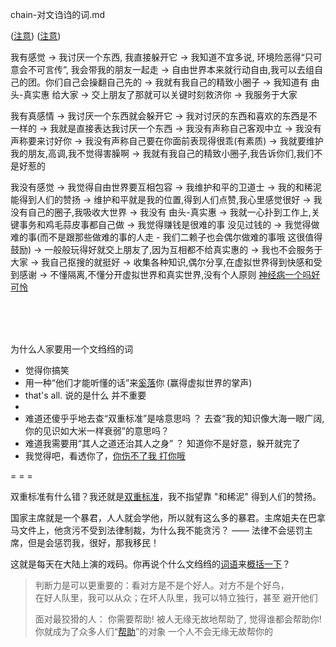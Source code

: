 
chain-对文诌诌的词.md

([注意](https://github.com/7900ms/000nottheater_deserted_systemlibrary/blob/master/small/正当防卫.md#华而不实的污物是三害之一，我也不学它。别人看的东西,我不需要看,我只看侦探游记))
([注意](https://github.com/7900ms/000nottheater_deserted_systemlibrary/blob/master/supplementary/chain-意图.md#我不用我不用分析你这个比喻精彩不精彩，我只要知道你的意图(褒贬、程度)就够了--我给人由头-真实惠))

我有感觉 -> 我讨厌一个东西, 我直接躲开它 -> 我知道不宜多说, 环境险恶得“只可意会不可言传”, 我会带我的朋友一起走 -> 自由世界本来就行动自由,我可以去组自己的团。你们自己会操翻自己先的 -> 我就有我自己的精致小圈子 -> 我知道有 由头-真实惠 给大家 -> 交上朋友了那就可以关键时刻救济你 -> 我服务于大家

我有真感情 -> 我讨厌一个东西就会躲开它 -> 我对讨厌的东西和喜欢的东西是不一样的 -> 我就是直接表达我讨厌一个东西 -> 我没有声称自己客观中立 -> 我没有声称要来讨好你 -> 我没有声称自己要在你面前表现得很乖(有素质) -> 我就要维护我的朋友,高调,我不觉得害臊啊 -> 我就有我自己的精致小圈子,我告诉你们,我们不是好惹的

我没有感觉 -> 我觉得自由世界要互相包容 -> 我维护和平的卫道士 -> 我的和稀泥能得到人们的赞扬 -> 维护和平就是我的位置,得到人们点赞,我心里感觉很好 -> 我没有自己的圈子,我吸收大世界 -> 我没有 由头-真实惠 -> 我就一心扑到工作上,关键事务和鸡毛蒜皮事都自己做 -> 我觉得赚钱是很难的事 没见过钱的 -> 我觉得做难的事(而不是跟那些做难的事的人走 - 我们二赖子也会偶尔做难的事哦 这很值得鼓励) -> 一般般玩得好就交上朋友了,因为互相都不给真实惠的 -> 我也不会服务于大家 -> 我自己抠搜的就挺好 -> 收集各种知识,偶尔分享,在虚拟世界得到快感和受到感谢 -> 不懂隔离,不懂分开虚拟世界和真实世界,没有个人原则 [神经病一个吗好可怜](https://github.com/7900ms/000nottheater_deserted_systemlibrary/blob/master/supplementary/term-角色-拳击教练.md)

<br><br><br>

为什么人家要用一个文绉绉的词
- 觉得你搞笑
- 用一种“他们才能听懂的话”来[奚落](http://imgur.com/a/yAXUL)你 (赢得虚拟世界的掌声)
- that's all. 说的是什么 并不重要
-
- 难道还傻乎乎地去查“双重标准”是啥意思吗 ？ 去查“我的知识像大海一眼广阔,你的见识如大米一样衰弱”的意思吗？
- 难道我需要用“其人之道还治其人之身” ？ 知道你不是好意，躲开就完了
- 我觉得吧，看透你了，[你伤不了我 打你哦](https://github.com/7900ms/000nottheater_deserted_systemlibrary/blob/master/supplementary/term-角色-拳击教练.md)

= = =


双重标准有什么错？我还就是[双重标准](https://twitter.com/y2k555g1/status/861171157923373056)，我不指望靠 "和稀泥" 得到人们的赞扬。

国家主席就是一个暴君，人人就会学他，所以就有这么多的暴君。主席姐夫在巴拿马文件上，他贪污不受到法律制裁，为什么我不能贪污？ —— 法律不会惩罚主席，但是会惩罚我，很好，那我移民！

这就是每天在大陆上演的戏码。你再说个什么文绉绉的[词语](https://github.com/7900ms/000nottheater_deserted_systemlibrary/blob/master/supplementary/term-躲避后-侦探游记.md#华而不实的污物)来[概括一下](https://www.v2ex.com/t/362757#逗死你)？


>
> 判断力是可以更重要的：看对方是不是个好人。对方不是个好鸟， <br>
> 在好人队里，我可以从众；在坏人队里，我可以特立独行，甚至 避开他们
>
> 
> 面对最狡猾的人：
> 你需要帮助! 被人无缘无故地帮助了, 觉得谁都会帮助你! 你就成为了众多人们“[帮助](https://github.com/7900ms/000nottheater_deserted_systemlibrary/blob/master/supplementary/chain-call.md)”的对象 一个人不会无缘无故帮你的
>
